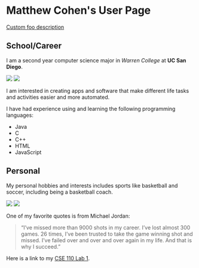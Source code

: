 # Matthew Cohen's User Page
[Custom foo description](#personal)

## School/Career

I am a second year computer science major in *Warren College* at **UC San Diego**.

![](https://upload.wikimedia.org/wikipedia/en/thumb/6/61/Warren_logo.png/130px-Warren_logo.png)
![](https://www.sysnet.ucsd.edu/~voelker/pubcom/logo/CSELogo-bw-caulfield-thm.png)

I am interested in creating apps and software that make different life tasks and activities easier and more automated. 

I have had experience using and learning the following programming languages:
 - Java
 - C
 - C++
 - HTML
 - JavaScript

## Personal

My personal hobbies and interests includes sports like basketball and soccer, including being a basketball coach.  

![](https://assets-sports.thescore.com/basketball/team/18/logo.png)
![](https://i.pinimg.com/originals/4f/32/7c/4f327c4ec8074001737b9e94723290a9.png)

One of my favorite quotes is from Michael Jordan:
> “I’ve missed more than 9000 shots in my career. I’ve lost almost 300 games. 26 times, I’ve been trusted to take the game winning shot and missed. I’ve failed over and over and over again in my life. And that is why I succeed.” 




Here is a link to my [CSE 110 Lab 1](https://github.com/m3cohen/CSE110Lab1).

